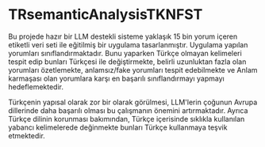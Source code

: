 # TRsemanticAnalysisTKNFST


Bu projede hazır bir LLM destekli sisteme yaklaşık 15 bin yorum içeren etiketli veri seti ile eğitilmiş bir uygulama tasarlanmıştır. Uygulama yapılan yorumları sınıflandırmaktadır.
Bunu yaparken Türkçe olmayan kelimeleri tespit edip bunları Türkçesi ile değiştirmekte, belirli uzunluktan fazla olan yorumları özetlemekte, anlamsız/fake yorumları tespit edebilmekte ve Anlam karmaşası olan yorumlara karşı en başarılı sınıflandırmayı yapmayı hedeflemektedir.

Türkçenin yapısal olarak zor bir olarak görülmesi, LLM'lerin çoğunun Avrupa dillerinde daha başarılı olması bu çalışmanın önemini artırmaktadır.
Ayrıca Türkçe dilinin korunması bakımından, Türkçe içerisinde sıklıkla kullanılan yabancı kelimelerede değinmekte bunları Türkçe kullanmaya teşvik etmektedir.

